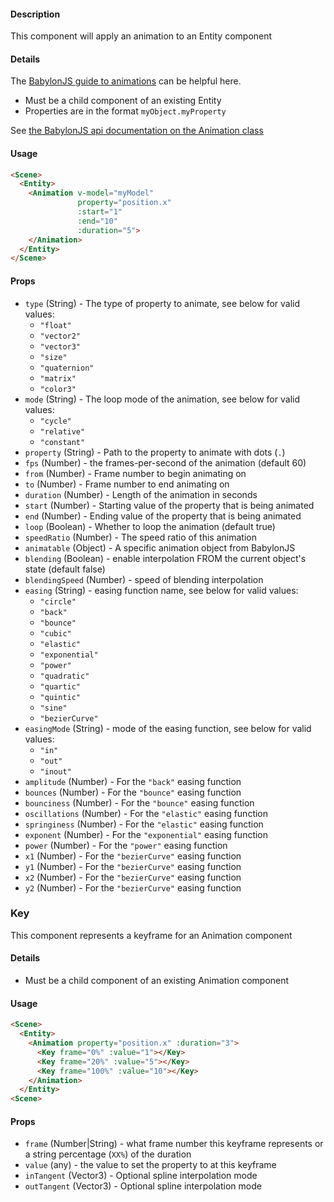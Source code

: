 #### Description

This component will apply an animation to an Entity component

#### Details

The [BabylonJS guide to animations](http://doc.babylonjs.com/babylon101/animations) can be helpful here.

 - Must be a child component of an existing Entity
 - Properties are in the format `myObject.myProperty`

See [the BabylonJS api documentation on the Animation class](http://doc.babylonjs.com/api/classes/babylon.animation)

#### Usage

```html
<Scene>
  <Entity>
    <Animation v-model="myModel"
               property="position.x"
               :start="1"
               :end="10"
               :duration="5">
    </Animation>
  </Entity>
</Scene>
```

#### Props

 - `type` (String) - The type of property to animate, see below for valid values:
    - `"float"`
    - `"vector2"`
    - `"vector3"`
    - `"size"`
    - `"quaternion"`
    - `"matrix"`
    - `"color3"`
 - `mode` (String) - The loop mode of the animation, see below for valid values:
    - `"cycle"`
    - `"relative"`
    - `"constant"`
 - `property` (String) - Path to the property to animate with dots (`.`)
 - `fps` (Number) - the frames-per-second of the animation (default 60)
 - `from` (Number) - Frame number to begin animating on
 - `to` (Number) - Frame number to end animating on
 - `duration` (Number) - Length of the animation in seconds
 - `start` (Number) - Starting value of the property that is being animated
 - `end` (Number) - Ending value of the property that is being animated
 - `loop` (Boolean) - Whether to loop the animation (default true)
 - `speedRatio` (Number) - The speed ratio of this animation
 - `animatable` (Object) - A specific animation object from BabylonJS
 - `blending` (Boolean) - enable interpolation FROM the current object's state (default false)
 - `blendingSpeed` (Number) - speed of blending interpolation
 - `easing` (String) - easing function name, see below for valid values:
    - `"circle"`
    - `"back"`
    - `"bounce"`
    - `"cubic"`
    - `"elastic"`
    - `"exponential"`
    - `"power"`
    - `"quadratic"`
    - `"quartic"`
    - `"quintic"`
    - `"sine"`
    - `"bezierCurve"`
 - `easingMode` (String) - mode of the easing function, see below for valid values:
    - `"in"`
    - `"out"`
    - `"inout"`
 - `amplitude` (Number) - For the `"back"` easing function
 - `bounces` (Number) - For the `"bounce"` easing function
 - `bounciness` (Number) - For the `"bounce"` easing function
 - `oscillations` (Number) - For the `"elastic"` easing function
 - `springiness` (Number) - For the `"elastic"` easing function
 - `exponent` (Number) - For the `"exponential"` easing function
 - `power` (Number) - For the `"power"` easing function
 - `x1` (Number) - For the `"bezierCurve"` easing function
 - `y1` (Number) - For the `"bezierCurve"` easing function
 - `x2` (Number) - For the `"bezierCurve"` easing function
 - `y2` (Number) - For the `"bezierCurve"` easing function

### Key

This component represents a keyframe for an Animation component

#### Details

 - Must be a child component of an existing Animation component

#### Usage

```html
<Scene>
  <Entity>
    <Animation property="position.x" :duration="3">
      <Key frame="0%" :value="1"></Key>
      <Key frame="20%" :value="5"></Key>
      <Key frame="100%" :value="10"></Key>
    </Animation>
  </Entity>
<Scene>
```

#### Props

 - `frame` (Number|String) - what frame number this keyframe represents or a string percentage (`XX%`) of the duration
 - `value` (any) - the value to set the property to at this keyframe
 - `inTangent` (Vector3) - Optional spline interpolation mode
 - `outTangent` (Vector3) - Optional spline interpolation mode
